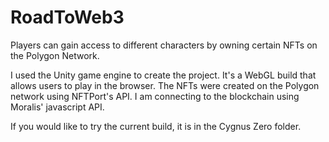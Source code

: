 # RoadToWeb3

Players can gain access to different characters by owning certain NFTs on the Polygon Network.

I used the Unity game engine to create the project. It's a WebGL build that allows users to play in the browser. The NFTs were created on the Polygon network using NFTPort's API. I am connecting to the blockchain using Moralis' javascript API.

If you would like to try the current build, it is in the Cygnus Zero folder.
